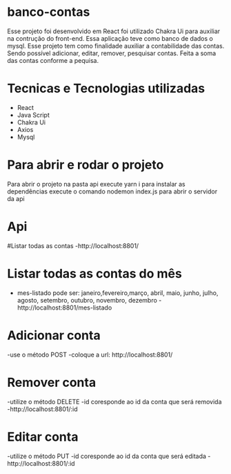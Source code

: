 # banco-contas
Esse projeto foi desenvolvido em React foi utilizado Chakra Ui para auxiliar na contrução do front-end. Essa aplicação teve como banco de dados o mysql. Esse projeto tem como finalidade auxiliar a contabilidade das contas. Sendo possível adicionar, editar, remover, pesquisar contas. Feita a soma das contas conforme a pequisa.

# Tecnicas e Tecnologias utilizadas
- React
- Java Script
- Chakra Ui
- Axios
- Mysql

# Para abrir e rodar o projeto
Para abrir o projeto na pasta api execute yarn i para instalar as dependências 
execute o comando nodemon index.js para abrir o servidor da api

# Api
#Listar todas as contas
-http://localhost:8801/
# Listar todas as contas do mês
- mes-listado pode ser: janeiro,fevereiro,março, abril, maio, junho, julho, agosto, setembro, outubro, novembro, dezembro
-http://localhost:8801/mes-listado
# Adicionar conta
-use o método POST
-coloque a url: http://localhost:8801/
# Remover conta
-utilize o método DELETE
-id coresponde ao id da conta que será removida
-http://localhost:8801/:id
# Editar conta
-utilize o método PUT
-id coresponde ao id da conta que será editada
-http://localhost:8801/:id



  
